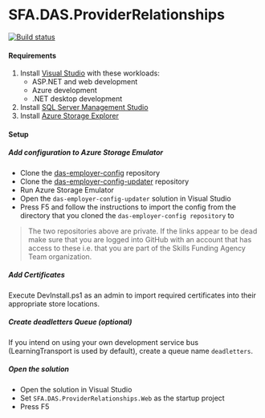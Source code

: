# SFA.DAS.ProviderRelationships

[![Build status](https://sfa-gov-uk.visualstudio.com/Digital%20Apprenticeship%20Service/_apis/build/status/Manage%20Apprenticeships/das-provider-relationships)](https://sfa-gov-uk.visualstudio.com/Digital%20Apprenticeship%20Service/_build/latest?definitionId=1183)

#### Requirements

1. Install [Visual Studio] with these workloads:
    * ASP.NET and web development
    * Azure development
    * .NET desktop development
2. Install [SQL Server Management Studio]
3. Install [Azure Storage Explorer]

#### Setup

##### Add configuration to Azure Storage Emulator

* Clone the [das-employer-config](https://github.com/SkillsFundingAgency/das-employer-config) repository
* Clone the [das-employer-config-updater](https://github.com/SkillsFundingAgency/das-employer-config-updater) repository
* Run Azure Storage Emulator
* Open the `das-employer-config-updater` solution in Visual Studio 
* Press F5 and follow the instructions to import the config from the directory that you cloned the `das-employer-config repository` to

> The two repositories above are private. If the links appear to be dead make sure that you are logged into GitHub with an account that has access to these i.e. that you are part of the Skills Funding Agency Team organization.

##### Add Certificates

Execute DevInstall.ps1 as an admin to import required certificates into their appropriate store locations.

##### Create deadletters Queue (optional)

If you intend on using your own development service bus (LearningTransport is used by default), create a queue name `deadletters`.

##### Open the solution

* Open the solution in Visual Studio
* Set `SFA.DAS.ProviderRelationships.Web` as the startup project
* Press F5

[Azure Storage Explorer]: http://storageexplorer.com/
[Choclatey]: https://chocolatey.org
[Cosmos DB Emulator]: https://docs.microsoft.com/en-us/azure/cosmos-db/local-emulator
[Docker]: https://www.docker.com
[Elastic Search]: https://www.elastic.co/products/elasticsearch
[SQL Server Management Studio]: https://docs.microsoft.com/en-us/sql/ssms/download-sql-server-management-studio-ssms
[Visual Studio]: https://www.visualstudio.com
